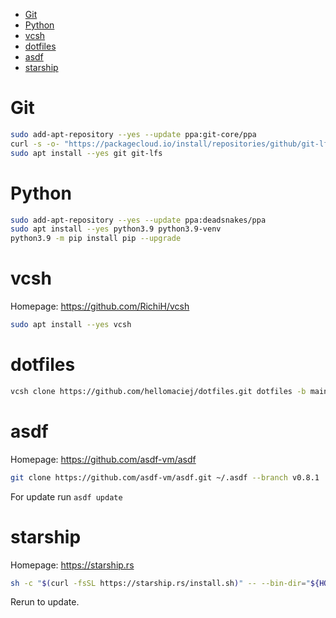 <!-- START doctoc generated TOC please keep comment here to allow auto update -->
<!-- DON'T EDIT THIS SECTION, INSTEAD RE-RUN doctoc TO UPDATE -->

- [Git](#git)
- [Python](#python)
- [vcsh](#vcsh)
- [dotfiles](#dotfiles)
- [asdf](#asdf)
- [starship](#starship)

<!-- END doctoc generated TOC please keep comment here to allow auto update -->

# Git
```bash
sudo add-apt-repository --yes --update ppa:git-core/ppa
curl -s -o- "https://packagecloud.io/install/repositories/github/git-lfs/script.deb.sh" | sudo bash
sudo apt install --yes git git-lfs
```

# Python
```bash
sudo add-apt-repository --yes --update ppa:deadsnakes/ppa
sudo apt install --yes python3.9 python3.9-venv
python3.9 -m pip install pip --upgrade
```

# vcsh
Homepage: <https://github.com/RichiH/vcsh>

```bash
sudo apt install --yes vcsh
```

# dotfiles
```bash
vcsh clone https://github.com/hellomaciej/dotfiles.git dotfiles -b main
```

# asdf
Homepage: <https://github.com/asdf-vm/asdf>

```bash
git clone https://github.com/asdf-vm/asdf.git ~/.asdf --branch v0.8.1
```
For update run `asdf update`

# starship
Homepage: <https://starship.rs>

```bash
sh -c "$(curl -fsSL https://starship.rs/install.sh)" -- --bin-dir="${HOME}/.local/bin" --verbose
```
Rerun to update.
